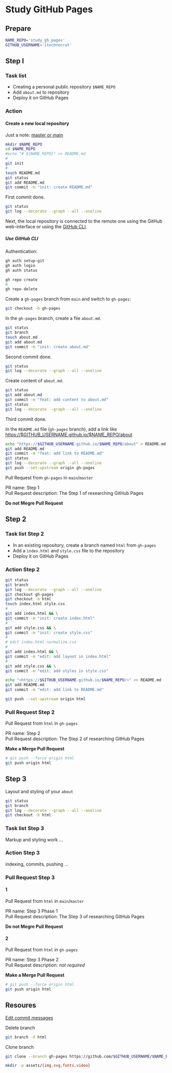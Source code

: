 # Study GitHub Pages

## Prepare

```sh
NAME_REPO='study_gh_pages'
GITHUB_USERNAME='itechnocrat'
```

## Step I

### Task list

- Creating a personal public repository `$NAME_REPO`
- Add `about.md` to repository
- Deploy it on GitHub Pages

### Action

#### Create a new local repository

Just a note: [master or main](https://github.com/settings/repositories)

```sh
mkdir $NAME_REPO
cd $NAME_REPO
#echo "# ${NAME_REPO}" >> README.md
#
git init
#
touch README.md
git status
git add README.md
git commit -m "init: create README.md"
```

First commit done.

```sh
git status
git log --decorate --graph --all --oneline
```

Next, the local repository is connected to the remote one using the GitHub web-interface or using the [GitHub CLI](https://cli.github.com/).

##### Use GitHub CLI

Authentication:

```sh
gh auth setup-git
gh auth login
gh auth status
```

```sh
gh repo create
#
gh repo delete
```

Create a `gh-pages` branch from `main` and switch to `gh-pages`:

```sh
git checkout -b gh-pages
```

In the `gh-pages` branch, create a file `about.md`.

```sh
git status
git branch
touch about.md
git add about.md
git commit -m "init: create about.md"
```

Second commit done.

```sh
git status
git log --decorate --graph --all --oneline
```

Create content of `about.md`.

```sh
git status
git add about.md
git commit -m "feat: add content to about.md"
git status
git log --decorate --graph --all --oneline
```

Third commit done.

In the `README.md` file (`gh-pages` branch), add a link like <https://$GITHUB_USERNAME.github.io/$NAME_REPO/about>

```sh
echo "https://$GITHUB_USERNAME.github.io/$NAME_REPO/about" > README.md
git add README.md
git commit -m "feat: add link to README.md"
git status
git log --decorate --graph --all --oneline
git push --set-upstream origin gh-pages
```

Pull Request from `gh-pages` in `main`/`master`

PR name: Step 1  
Pull Request description: The Step 1 of researching GitHub Pages

**Do not Megre Pull Request**

## Step 2

### Task list Step 2

- In an existing repository, create a branch named `html` from `gh-pages`
- Add a `index.html` and `style.css` file to the repository
- Deploy it on GitHub Pages

### Action Step 2

```sh
git status
git branch
git log --decorate --graph --all --oneline
git checkout gh-pages
git checkout -b html
touch index.html style.css
#
git add index.html && \
git commit -m "init: create index.html"
#
git add style.css && \
git commit -m "init: create style.css"
#
# edit index.html normalize.css
#
git add index.html && \
git commit -m "edit: add layout in index.html"
#
git add style.css && \
git commit -m "edit: add styles in style.css"

echo "<https://$GITHUB_USERNAME.github.io/$NAME_REPO/>" >> README.md
git add README.md
git commit -m "edit: add link to README.md"

git push --set-upstream origin html
```

### Pull Request Step 2

Pull Request from `html` in `gh-pages`

PR name: Step 2  
Pull Request description: The Step 2 of researching GitHub Pages

**Make a Merge Pull Request**

```sh
# git push --force origin html
git push origin html
```

## Step 3

Layout and styling of your `about`

```sh
git status
git branch
git log --decorate --graph --all --oneline
git checkout -b html
```

### Task list Step 3

Markup and styling work ...  

### Action Step 3

indexing, commits, pushing ...

### Pull Request Step 3

#### 1

Pull Request from `html` in `main`/`master`

PR name: Step 3 Phase 1  
Pull Request description: The Step 3 of researching GitHub Pages

**Do not Megre Pull Request**

#### 2

Pull Request from `html` in `gh-pages`

PR name: Step 3 Phase 2  
Pull Request description: *not required*

**Make a Merge Pull Request**

```sh
# git push --force origin html
git push origin html
```

## Resoures

[Edit commit messages](https://docs.github.com/en/pull-requests/committing-changes-to-your-project/creating-and-editing-commits/changing-a-commit-message#amending-older-or-multiple-commit-messages)

Delete branch

```sh
git branch -d html
```

Clone branch

```sh
git clone --branch gh-pages https://github.com/$GITHUB_USERNAME/$NAME_REPO
```

```sh
mkdir -p assets/{img,svg,fonts,video}
```

